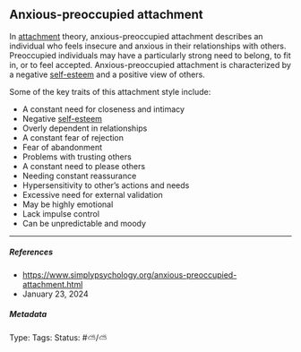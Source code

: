 ## Anxious-preoccupied attachment

In [attachment](Attachment.md) theory, anxious-preoccupied attachment describes an individual who feels insecure and anxious in their relationships with others. Preoccupied individuals may have a particularly strong need to belong, to fit in, or to feel accepted. Anxious-preoccupied attachment is characterized by a negative [self-esteem](self-esteem.md) and a positive view of others. 

Some of the key traits of this attachment style include:

* A constant need for closeness and intimacy
* Negative [self-esteem](self-esteem.md)
* Overly dependent in relationships
* A constant fear of rejection
* Fear of abandonment
* Problems with trusting others
* A constant need to please others
* Needing constant reassurance
* Hypersensitivity to other’s actions and needs
* Excessive need for external validation
* May be highly emotional
* Lack impulse control
* Can be unpredictable and moody

---

##### References

* https://www.simplypsychology.org/anxious-preoccupied-attachment.html
* January 23, 2024

##### Metadata

Type: 
Tags:
Status: #⛅️/⛅️
